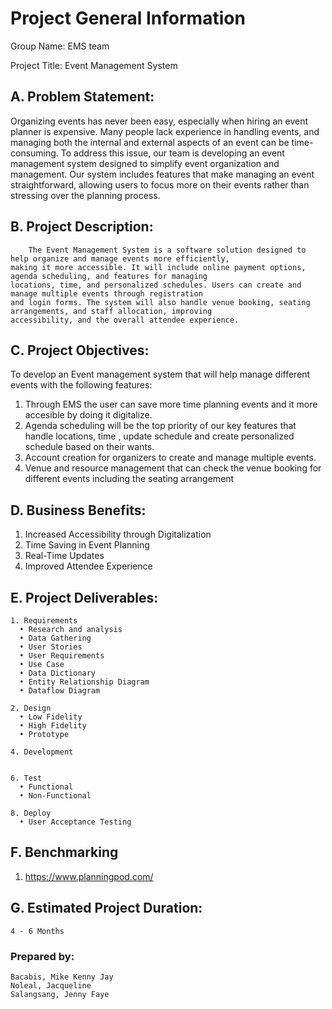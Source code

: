 # Project General Information

Group Name: EMS team

Project Title: Event Management System

## A. Problem Statement:
Organizing events has never been easy, especially when hiring an event planner is expensive. Many people lack experience in handling events, and managing both the internal and external aspects of an event can be  time-consuming. To address this issue, our team is developing an event management system designed to simplify event organization and management. Our system includes features that make managing an event straightforward, allowing users to focus more on their events rather than stressing over the planning process.

## B. Project Description:
        The Event Management System is a software solution designed to help organize and manage events more efficiently, 
    making it more accessible. It will include online payment options, agenda scheduling, and features for managing 
    locations, time, and personalized schedules. Users can create and manage multiple events through registration 
    and login forms. The system will also handle venue booking, seating arrangements, and staff allocation, improving 
    accessibility, and the overall attendee experience.

## C. Project Objectives:

To develop an Event management system that will help manage different events with the following features:
1. Through EMS the user can save more time planning events and it more accesible by doing it digitalize.            
2. Agenda scheduling will be the top priority of our key features that handle locations, time , update schedule and create personalized schedule based on their wants.
3. Account creation for organizers to create and manage multiple events.
4. Venue and resource management that can check the venue booking for different events including the seating arrangement

## D. Business Benefits:
1.    Increased Accessibility through Digitalization
2.    Time Saving in Event Planning
3.    Real-Time Updates
4.    Improved Attendee Experience

## E. Project Deliverables:
    1. Requirements
      • Research and analysis
      • Data Gathering
      • User Stories
      • User Requirements
      • Use Case
      • Data Dictionary
      • Entity Relationship Diagram
      • Dataflow Diagram
    
    2. Design
      • Low Fidelity
      • High Fidelity
      • Prototype
    
    4. Development
       
    
    6. Test
      • Functional
      • Non-Functional
    
    8. Deploy
      • User Acceptance Testing

## F. Benchmarking
  1. https://www.planningpod.com/

## G. Estimated Project Duration:
    4 - 6 Months


### Prepared by:
    Bacabis, Mike Kenny Jay
    Noleal, Jacqueline
    Salangsang, Jenny Faye
